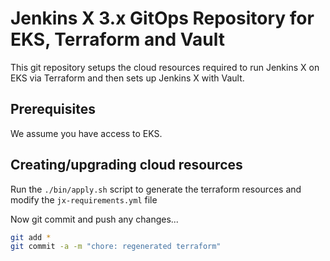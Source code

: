 # Jenkins X 3.x GitOps Repository for EKS, Terraform and Vault

This git repository setups the cloud resources required to run Jenkins X on EKS via Terraform and then sets up Jenkins X with Vault.

## Prerequisites

We assume you have access to EKS.

## Creating/upgrading cloud resources

Run the `./bin/apply.sh` script to generate the terraform resources and modify the `jx-requirements.yml` file

Now git commit and push any changes...

```bash 
git add *
git commit -a -m "chore: regenerated terraform"
```

